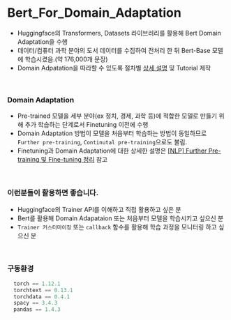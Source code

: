 # Bert_For_Domain_Adaptation

* Huggingface의 Transformers, Datasets 라이브러리를 활용해 Bert Domain Adaptation을 수행
* 데이터/컴퓨터 과학 분야의 도서 데이터를 수집하여 전처리 한 뒤 Bert-Base 모델에 학습시켰음.(약 176,000개 문장)
* Domain Adpatation을 따라할 수 있도록 절차별 [상세 설명](https://yangoos57.github.io/blog/DeepLearning/paper/Electra/electra/) 및 Tutorial 제작


<br/>



### Domain Adaptation
* Pre-trained 모델을 세부 분야(ex 정치, 경제, 과학 등)에 적합한 모델로 만들기 위해 추가 학습하는 단계로서 Finetuning 이전에 수행 
* Domain Adaptation 방법이 모델을 처음부터 학습하는 방법이 동일하므로 `Further pre-training`, `Continutal pre-training`으로도 불림.
* Finetuning과 Domain Adaptation에 대한 상세한 설명은 [[NLP] Further Pre-training 및 Fine-tuning 정리](https://yangoos57.github.io/blog/DeepLearning/paper/Finetuning/Finetuning/) 참고

<br/>

### 이런분들이 활용하면 좋습니다.

* Huggingface의 Trainer API를 이해하고 직접 활용하고 싶은 분
* Bert를 활용해 Domain Adapataion 또는 처음부터 모델을 학습시키고 싶으신 분
* `Trainer 커스터마이징` 또는 `callback` 함수를 활용해 학습 과정을 모니터링 하고 싶으신 분 

<br/>



### 구동환경 
```python
  torch == 1.12.1
  torchtext == 0.13.1
  torchdata == 0.4.1
  spacy == 3.4.3
  pandas == 1.4.3
```
